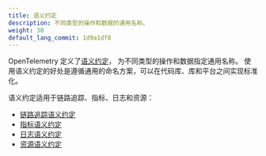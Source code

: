```yaml
---
title: 语义约定
description: 不同类型的操作和数据的通用名称。
weight: 30
default_lang_commit: 1d9a1df8
---
```


OpenTelemetry 定义了[语义约定](/docs/specs/semconv/)，
为不同类型的操作和数据指定通用名称。
使用语义约定的好处是遵循通用的命名方案，可以在代码库、库和平台之间实现标准化。

语义约定适用于链路追踪、指标、日志和资源：

- [链路追踪语义约定](/docs/specs/semconv/general/trace/)
- [指标语义约定](/docs/specs/semconv/general/metrics/)
- [日志语义约定](/docs/specs/semconv/general/logs/)
- [资源语义约定](/docs/specs/semconv/resource/)

